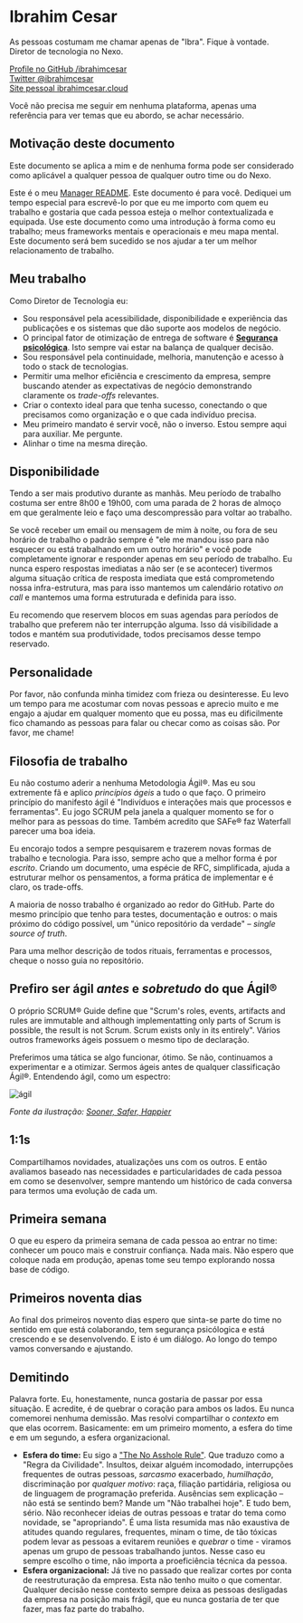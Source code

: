 # Ibrahim Cesar

As pessoas costumam me chamar apenas de "Ibra". Fique à vontade. Diretor de tecnologia no Nexo.

[Profile no GitHub /ibrahimcesar](https://www.linkedin.com/in/ibrahimcesar/)  
[Twitter @ibrahimcesar](https://twitter.com/ibrahimcesar)  
[Site pessoal ibrahimcesar.cloud](https://ibrahimcesar.cloud)  

Você não precisa me seguir em nenhuma plataforma, apenas uma referência para ver temas que eu abordo, se achar necessário.

## Motivação deste documento

Este documento se aplica a mim e de nenhuma forma pode ser considerado como aplicável a qualquer pessoa de qualquer outro time ou do Nexo.

Este é o meu [Manager README](https://matthewnewkirk.com/2017/09/20/share-your-manager-readme/). Este documento é para você. Dediquei um tempo especial para escrevê-lo por que eu me importo com quem eu trabalho e gostaria que cada pessoa esteja o melhor contextualizada e equipada. Use este documento como uma introdução à forma como eu trabalho; meus frameworks mentais e operacionais e meu mapa mental. Este documento será bem sucedido se nos ajudar a ter um melhor relacionamento de trabalho.

## Meu trabalho

Como Diretor de Tecnologia eu:

- Sou responsável pela acessibilidade, disponibilidade e experiência das publicações e os sistemas que dão suporte aos modelos de negócio.
- O principal fator de otimização de entrega de software é [**Segurança psicológica**](https://ibrahimcesar.cloud/blog/seguranca-psicologica-em-tempos-de-pandemia/). Isto sempre vai estar na balança de qualquer decisão.
- Sou responsável pela continuidade, melhoria, manutenção e acesso à todo o stack de tecnologias.
- Permitir uma melhor eficiência e crescimento da empresa, sempre buscando atender as expectativas de negócio demonstrando claramente os _trade-offs_ relevantes.
- Criar o contexto ideal para que tenha sucesso, conectando o que precisamos como organização e o que cada indivíduo precisa.
- Meu primeiro mandato é servir você, não o inverso. Estou sempre aqui para auxiliar. Me pergunte.
- Alinhar o time na mesma direção.

## Disponibilidade

Tendo a ser mais produtivo durante as manhãs. Meu período de trabalho costuma ser entre 8h00 e 19h00, com uma parada de 2 horas de almoço em que geralmente leio e faço uma descompressão para voltar ao trabalho.

Se você receber um email ou mensagem de mim à noite, ou fora de seu horário de trabalho o padrão sempre é "ele me mandou isso para não esquecer ou está trabalhando em um outro horário" e você pode completamente ignorar e responder apenas em seu período de trabalho. Eu nunca espero respostas imediatas a não ser (e se acontecer) tivermos alguma situação crítica de resposta imediata que está comprometendo nossa infra-estrutura, mas para isso mantemos um calendário rotativo _on call_ e mantemos uma forma estruturada e definida para isso.

Eu recomendo que reservem blocos em suas agendas para períodos de trabalho que preferem não ter interrupção alguma. Isso dá visibilidade a todos e mantém sua produtividade, todos precisamos desse tempo reservado.

## Personalidade

Por favor, não confunda minha timidez com frieza ou desinteresse. Eu levo um tempo para me acostumar com novas pessoas e aprecio muito e me engajo a ajudar em qualquer momento que eu possa, mas eu dificilmente fico chamando as pessoas para falar ou checar como as coisas são. Por favor, me chame!

## Filosofia de trabalho

Eu não costumo aderir a nenhuma Metodologia Ágil®. Mas eu sou extremente fã e aplico _princípios ágeis_ a tudo o que faço. O primeiro princípio do manifesto ágil é "Indivíduos e interações mais que processos e ferramentas". Eu jogo SCRUM pela janela a qualquer momento se for o melhor para as pessoas do time. Também acredito que SAFe® faz Waterfall parecer uma boa ideia.

Eu encorajo todos a sempre pesquisarem e trazerem novas formas de trabalho e tecnologia. Para isso, sempre acho que a melhor forma é por _escrito_. Criando um documento, uma espécie de RFC, simplificada, ajuda a estruturar melhor os pensamentos, a forma prática de implementar e é claro, os trade-offs.

A maioria de nosso trabalho é organizado ao redor do GitHub. Parte do mesmo princípio que tenho para testes, documentação e outros: o mais próximo do código possível, um "único repositório da verdade" – _single source of truth_.

Para uma melhor descrição de todos rituais, ferramentas e processos, cheque o nosso guia no repositório.

## Prefiro ser ágil _antes_ e _sobretudo_ do que Ágil®

O próprio SCRUM® Guide define que "Scrum's roles, events, artifacts and rules are immutable and although implementatting only parts of Scrum is possible, the result is not Scrum. Scrum exists only in its entirely". Vários outros frameworks ágeis possuem o mesmo tipo de declaração.

Preferimos uma tática se algo funcionar, ótimo. Se não, continuamos a experimentar e a otimizar. Sermos ágeis antes de qualquer classificação Ágil®. Entendendo ágil, como um espectro:

<img src="https://github.com/Nexo-Tec/guia/raw/main/assets/agil.png" alt="ágil" />

_Fonte da ilustração: [Sooner, Safer, Happier](https://amzn.to/3xk9OJa)_

## 1:1s

Compartilhamos novidades, atualizações uns com os outros. E então avaliamos baseado nas necessidades e particularidades de cada pessoa em como se desenvolver, sempre mantendo um histórico de cada conversa para termos uma evolução de cada um.

## Primeira semana

O que eu espero da primeira semana de cada pessoa ao entrar no time: conhecer um pouco mais e construir confiança. Nada mais. Não espero que coloque nada em produção, apenas tome seu tempo explorando nossa base de código.

## Primeiros noventa dias

Ao final dos primeiros novento dias espero que sinta-se parte do time no sentido em que está colaborando, tem segurança psicólogica e está crescendo e se desenvolvendo. E isto é um diálogo. Ao longo do tempo vamos conversando e ajustando.

## Demitindo

Palavra forte. Eu, honestamente, nunca gostaria de passar por essa situação. E acredite, é de quebrar o coração para ambos os lados. Eu nunca comemorei nenhuma demissão. Mas resolvi compartilhar o _contexto_ em que elas ocorrem. Basicamente: em um primeiro momento, a esfera do time e em um segundo, a esfera organizacional.

- **Esfera do time:** Eu sigo a ["The No Asshole Rule"](https://en.wikipedia.org/wiki/The_No_Asshole_Rule). Que traduzo como a "Regra da Civilidade". Insultos, deixar alguém incomodado, interrupções frequentes de outras pessoas, _sarcasmo_ exacerbado, _humilhação_, discriminação por _qualquer motivo_: raça, filiação partidária, religiosa ou de linguagem de programação preferida. Ausências sem explicação – não está se sentindo bem? Mande um "Não trabalhei hoje". E tudo bem, sério. Não reconhecer ideias de outras pessoas e tratar do tema como novidade, se "apropriando". É uma lista resumida mas não exaustiva de atitudes quando regulares, frequentes, minam o time, de tão tóxicas podem levar as pessoas a evitarem reuniões e _quebrar_ o time - viramos apenas um grupo de pessoas trabalhando juntos. Nesse caso eu sempre escolho o time, não importa a proeficiência técnica da pessoa.
- **Esfera organizacional:** Já tive no passado que realizar cortes por conta de reestruturação da empresa. Esta não tenho muito o que comentar. Qualquer decisão nesse contexto sempre deixa as pessoas desligadas da empresa na posição mais frágil, que eu nunca gostaria de ter que fazer, mas faz parte do trabalho.

